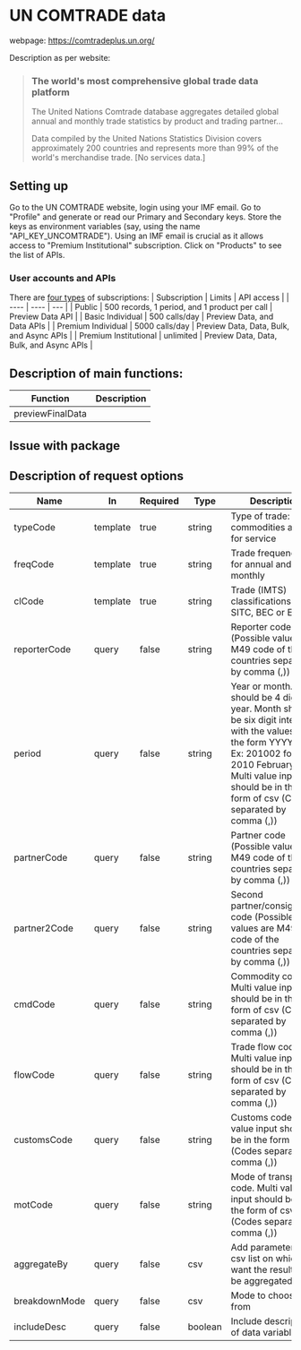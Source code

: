 # UN COMTRADE data

webpage: https://comtradeplus.un.org/

Description as per website: 
<blockquote>
<h3> The world's most comprehensive global trade data platform </h3>

<p>The United Nations Comtrade database aggregates detailed global annual 
and monthly trade statistics by product and trading partner... </p>

<p>Data compiled by the United Nations Statistics Division covers approximately 200 countries 
and represents more than 99% of the world's merchandise trade. [No services data.]</p>

</blockquote>

## Setting up
Go to the UN COMTRADE website, login using your IMF email. Go to "Profile" and 
generate or read our Primary and Secondary keys.  Store the keys as environment
variables (say, using the name "API_KEY_UNCOMTRADE").  Using an IMF email 
is crucial as it allows access to "Premium Institutional" subscription.  Click on "Products" to see 
the list of APIs.  

### User accounts and APIs

There are [four types](https://uncomtrade.org/docs/subscriptions/) of subscriptions: 
| Subscription | Limits | API access |
| ---- | ---- | --- |
| Public | 500 records, 1 period, and 1 product per call | Preview Data API |
| Basic Individual | 500 calls/day  | Preview Data, and Data APIs |
| Premium Individual | 5000 calls/day | Preview Data, Data, Bulk, and Async APIs |
| Premium Institutional  | unlimited | Preview Data, Data, Bulk, and Async APIs |





## Description of main functions:

| Function | Description |
| -------  | ----------- |
| previewFinalData | | 



## Issue with package


## Description of request options

| Name| In| Required| Type| Description| 
| --- | -- | --- | --- | ----|
| typeCode| template| true| string| Type of trade: C for commodities and S for service|
|freqCode| template| true| string| Trade frequency: A for annual and M for monthly|
|clCode| template| true| string| Trade (IMTS) classifications: HS, SITC, BEC or EBOPS.|
|reporterCode| query| false| string| Reporter code (Possible values are M49 code of the countries separated by comma (,))|
|period| query| false| string| Year or month. Year should be 4 digit year. Month should be six digit integer with the values of the form YYYYMM. Ex: 201002 for 2010 February. Multi value input should be in the form of csv (Codes separated by comma (,))|
|partnerCode| query| false| string| Partner code (Possible values are M49 code of the countries separated by comma (,))|
|partner2Code| query| false| string| Second partner/consignment code (Possible values are M49 code of the countries separated by comma (,))|
|cmdCode| query| false| string| Commodity code. Multi value input should be in the form of csv (Codes separated by comma (,))|
|flowCode| query| false| string| Trade flow code. Multi value input should be in the form of csv (Codes separated by comma (,))|
|customsCode| query| false| string| Customs code. Multi value input should be in the form of csv (Codes separated by comma (,))|
|motCode| query| false| string| Mode of transport code. Multi value input should be in the form of csv (Codes separated by comma (,))|
|aggregateBy| query| false| csv| Add parameters in csv list on which you want the results to be aggregated|
|breakdownMode| query| false| csv| Mode to choose from|
|includeDesc| query| false| boolean| Include descriptions of data variables|
